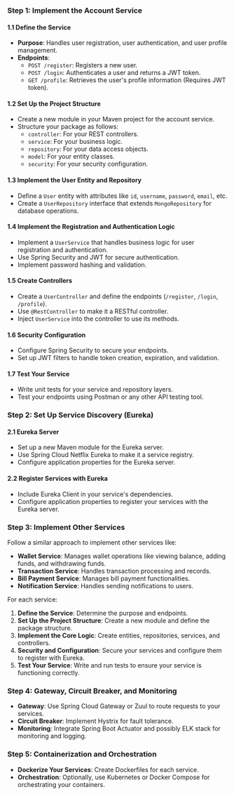 ### Step 1: Implement the Account Service

#### 1.1 Define the Service

- **Purpose**: Handles user registration, user authentication, and user profile management.
- **Endpoints**:
    - `POST /register`: Registers a new user.
    - `POST /login`: Authenticates a user and returns a JWT token.
    - `GET /profile`: Retrieves the user's profile information (Requires JWT token).

#### 1.2 Set Up the Project Structure

- Create a new module in your Maven project for the account service.
- Structure your package as follows:
    - `controller`: For your REST controllers.
    - `service`: For your business logic.
    - `repository`: For your data access objects.
    - `model`: For your entity classes.
    - `security`: For your security configuration.

#### 1.3 Implement the User Entity and Repository

- Define a `User` entity with attributes like `id`, `username`, `password`, `email`, etc.
- Create a `UserRepository` interface that extends `MongoRepository` for database operations.

#### 1.4 Implement the Registration and Authentication Logic

- Implement a `UserService` that handles business logic for user registration and authentication.
- Use Spring Security and JWT for secure authentication.
- Implement password hashing and validation.

#### 1.5 Create Controllers

- Create a `UserController` and define the endpoints (`/register`, `/login`, `/profile`).
- Use `@RestController` to make it a RESTful controller.
- Inject `UserService` into the controller to use its methods.

#### 1.6 Security Configuration

- Configure Spring Security to secure your endpoints.
- Set up JWT filters to handle token creation, expiration, and validation.

#### 1.7 Test Your Service

- Write unit tests for your service and repository layers.
- Test your endpoints using Postman or any other API testing tool.

### Step 2: Set Up Service Discovery (Eureka)

#### 2.1 Eureka Server

- Set up a new Maven module for the Eureka server.
- Use Spring Cloud Netflix Eureka to make it a service registry.
- Configure application properties for the Eureka server.

#### 2.2 Register Services with Eureka

- Include Eureka Client in your service's dependencies.
- Configure application properties to register your services with the Eureka server.

### Step 3: Implement Other Services

Follow a similar approach to implement other services like:

- **Wallet Service**: Manages wallet operations like viewing balance, adding funds, and withdrawing funds.
- **Transaction Service**: Handles transaction processing and records.
- **Bill Payment Service**: Manages bill payment functionalities.
- **Notification Service**: Handles sending notifications to users.

For each service:

1. **Define the Service**: Determine the purpose and endpoints.
2. **Set Up the Project Structure**: Create a new module and define the package structure.
3. **Implement the Core Logic**: Create entities, repositories, services, and controllers.
4. **Security and Configuration**: Secure your services and configure them to register with Eureka.
5. **Test Your Service**: Write and run tests to ensure your service is functioning correctly.

### Step 4: Gateway, Circuit Breaker, and Monitoring

- **Gateway**: Use Spring Cloud Gateway or Zuul to route requests to your services.
- **Circuit Breaker**: Implement Hystrix for fault tolerance.
- **Monitoring**: Integrate Spring Boot Actuator and possibly ELK stack for monitoring and logging.

### Step 5: Containerization and Orchestration

- **Dockerize Your Services**: Create Dockerfiles for each service.
- **Orchestration**: Optionally, use Kubernetes or Docker Compose for orchestrating your containers.

